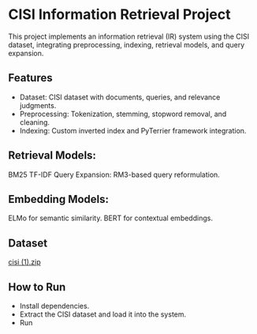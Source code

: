 # CISI Information Retrieval Project
This project implements an information retrieval (IR) system using the CISI dataset, integrating preprocessing, indexing, retrieval models, and query expansion.
## Features
* Dataset: CISI dataset with documents, queries, and relevance judgments.
* Preprocessing: Tokenization, stemming, stopword removal, and cleaning.
* Indexing: Custom inverted index and PyTerrier framework integration.
## Retrieval Models:
BM25
TF-IDF
Query Expansion: RM3-based query reformulation.
## Embedding Models:
ELMo for semantic similarity.
BERT for contextual embeddings.
## Dataset
[cisi (1).zip](https://github.com/user-attachments/files/18333286/cisi.1.zip)

## How to Run
* Install dependencies.
* Extract the CISI dataset and load it into the system.
* Run
